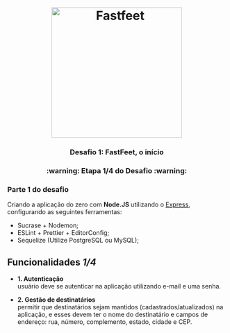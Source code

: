 <h1 align="center">
  <img alt="Fastfeet" title="Fastfeet" src="https://raw.githubusercontent.com/Rocketseat/bootcamp-gostack-desafio-02/master/.github/logo.png" width="300px" />
</h1>

<h3 align="center">
  Desafio 1: FastFeet, o início
</h3>

<h3 align="center">
  :warning: Etapa 1/4 do Desafio :warning:
</h3>

### **Parte 1 do desafio**

Criando a aplicação do zero com **Node.JS** utilizando o [Express](https://expressjs.com/), configurando as seguintes ferramentas:

- Sucrase + Nodemon;
- ESLint + Prettier + EditorConfig;
- Sequelize (Utilize PostgreSQL ou MySQL);

## **Funcionalidades** ***1/4***

- **1. Autenticação**  <br />
usuário deve se autenticar na aplicação utilizando e-mail e uma senha.

- **2. Gestão de destinatários** <br />
permitir que destinatários sejam mantidos (cadastrados/atualizados) na aplicação, e esses devem ter o nome do destinatário e campos de endereço: rua, número, complemento, estado, cidade e CEP. <br />
